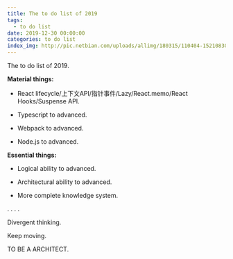 ```yaml
---
title: The to do list of 2019
tags:
  - to do list
date: 2019-12-30 00:00:00
categories: to do list
index_img: http://pic.netbian.com/uploads/allimg/180315/110404-1521083044b19d.jpg
---
```

The to do list of 2019.

<!-- more -->

**Material things:**

- React lifecycle/上下文API/指针事件/Lazy/React.memo/React Hooks/Suspense API.

- Typescript to advanced.

- Webpack to advanced.

- Node.js to advanced.


**Essential things:**

- Logical ability to advanced.

- Architectural ability to advanced.

- More complete knowledge system.

.
.
.
.

Divergent thinking.

Keep moving.

TO BE A ARCHITECT.